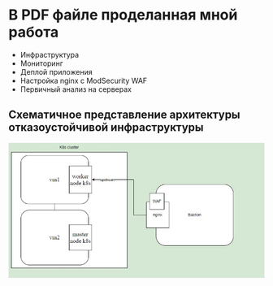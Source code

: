 # В PDF файле проделанная мной работа
- Инфраструктура
- Мониторинг
- Деплой приложения
- Настройка nginx с ModSecurity WAF
- Первичный анализ на серверах


## Схематичное представление архитектуры отказоустойчивой инфраструктуры
![](arch.png)
